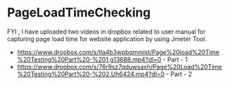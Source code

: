 # PageLoadTimeChecking
FYI , I have uploaded two videos in dropbox related to user manual for capturing page load time for website application by using Jmeter Tool.

- https://www.dropbox.com/s/tla4b3wpbqmmist/Page%20load%20Time%20Testing%20Part%20-%201.g13688.mp4?dl=0 - Part - 1
- https://www.dropbox.com/s/76r9sz7qduwsaxh/Page%20Load%20Time%20Testing%20Part%20-%202.Uh6424.mp4?dl=0 - Part - 2
